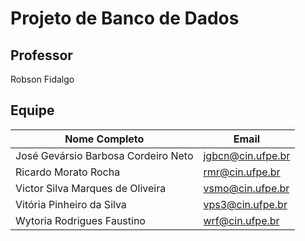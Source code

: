 # Projeto de Banco de Dados
## Professor
Robson Fidalgo

## Equipe
| Nome Completo | Email |
| --- | --- |
| José Gevársio Barbosa Cordeiro Neto | jgbcn@cin.ufpe.br |
| Ricardo Morato Rocha | rmr@cin.ufpe.br |
| Victor Silva Marques de Oliveira | vsmo@cin.ufpe.br |
| Vitória Pinheiro da Silva | vps3@cin.ufpe.br |
| Wytoria Rodrigues Faustino | wrf@cin.ufpe.br |




